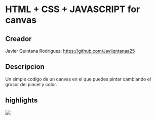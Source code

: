 # HTML + CSS + JAVASCRIPT for canvas
## Creador
Javier Quintana Rodríguez: https://github.com/Javiiqntanaa25
## Descripcion 
Un simple codigo de un canvas en el que puedes pintar cambiando el grosor del pincel y color.
## highlights
![](https://i.imgur.com/nedyABK.png)

